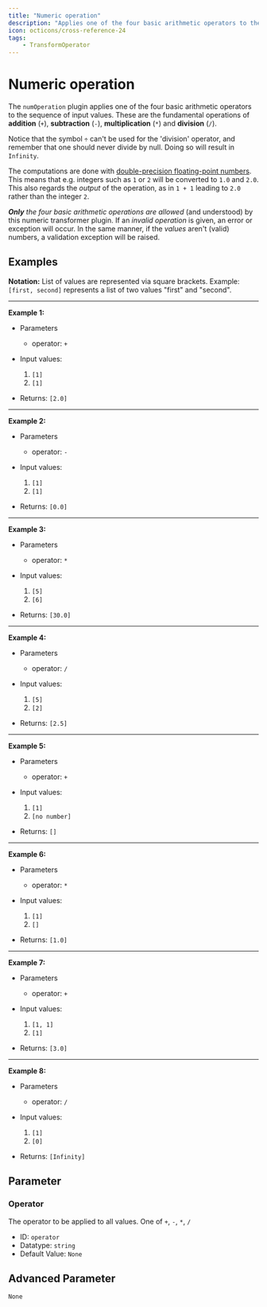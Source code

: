 ```yaml
---
title: "Numeric operation"
description: "Applies one of the four basic arithmetic operators to the sequence of input values."
icon: octicons/cross-reference-24
tags: 
    - TransformOperator
---
```

# Numeric operation
<!-- This file was generated - DO NOT CHANGE IT MANUALLY -->



The `numOperation` plugin applies one of the four basic arithmetic operators to the sequence of input values.
These are the fundamental operations of **addition** (`+`), **subtraction** (`-`), **multiplication** (`*`)
and **division** (`/`).

Notice that the symbol `÷` can't be used for the 'division' operator, and remember that one
should never divide by null. Doing so will result in `Infinity`.

The computations are done with
[double-precision floating-point numbers](https://en.wikipedia.org/wiki/Double-precision_floating-point_format).
This means that e.g. integers such as `1` or `2` will be converted to `1.0` and `2.0`.
This also regards the _output_ of the operation, as in `1 + 1` leading to `2.0` rather than the integer `2`.

_**Only** the four basic arithmetic operations are allowed_ (and understood) by this numeric transformer plugin. If an
_invalid operation_ is given, an error or exception will occur. In the same manner, if the _values_ aren't (valid)
numbers, a validation exception will be raised.

## Examples

**Notation:** List of values are represented via square brackets. Example: `[first, second]` represents a list of two values "first" and "second".

---
**Example 1:**

* Parameters
    * operator: `+`

* Input values:
    1. `[1]`
    2. `[1]`

* Returns: `[2.0]`


---
**Example 2:**

* Parameters
    * operator: `-`

* Input values:
    1. `[1]`
    2. `[1]`

* Returns: `[0.0]`


---
**Example 3:**

* Parameters
    * operator: `*`

* Input values:
    1. `[5]`
    2. `[6]`

* Returns: `[30.0]`


---
**Example 4:**

* Parameters
    * operator: `/`

* Input values:
    1. `[5]`
    2. `[2]`

* Returns: `[2.5]`


---
**Example 5:**

* Parameters
    * operator: `+`

* Input values:
    1. `[1]`
    2. `[no number]`

* Returns: `[]`


---
**Example 6:**

* Parameters
    * operator: `*`

* Input values:
    1. `[1]`
    2. `[]`

* Returns: `[1.0]`


---
**Example 7:**

* Parameters
    * operator: `+`

* Input values:
    1. `[1, 1]`
    2. `[1]`

* Returns: `[3.0]`


---
**Example 8:**

* Parameters
    * operator: `/`

* Input values:
    1. `[1]`
    2. `[0]`

* Returns: `[Infinity]`




## Parameter

### Operator

The operator to be applied to all values. One of `+`, `-`, `*`, `/`

- ID: `operator`
- Datatype: `string`
- Default Value: `None`





## Advanced Parameter

`None`